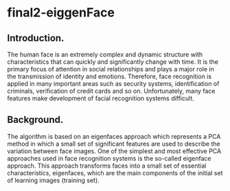 # final2-eiggenFace

## Introduction.
The human face is an extremely complex and dynamic structure with characteristics that can quickly and significantly change with time. It is the primary focus of attention in social relationships and plays a major role in the transmission of identity and emotions. Therefore, face recognition is applied in many important areas such as security systems, identification of criminals, verification of credit cards and so on. Unfortunately, many face features make development of facial recognition systems difficult.

## Background. 
The algorithm is based on an eigenfaces approach which represents a PCA method in which a small set of significant features are used to describe the variation between face images. One of the simplest and most effective PCA approaches used in face recognition systems is the so-called eigenface approach. This approach transforms faces into a small set of essential characteristics, eigenfaces, which are the main components of the initial set of learning images (training set). 
